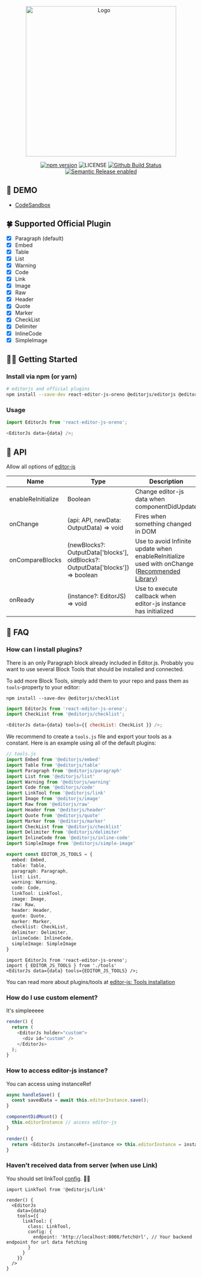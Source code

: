 <div align="center">
  <img alt="Logo" src="static/react-editor-js-oreno.png" width="400px">
</div>

<div align="center">

[![npm version](https://badge.fury.io/js/react-editor-js-oreno.svg)](https://badge.fury.io/js/react-editor-js-oreno)
![LICENSE](https://img.shields.io/npm/l/react-editor-js-oreno?color=blue)
[![Github Build Status](https://github.com/Jungwoo-An/react-editor-js-oreno/workflows/release/badge.svg)](https://github.com/Jungwoo-An/react-editor-js-oreno/actions)
[![Semantic Release enabled](https://img.shields.io/badge/%20%20%F0%9F%93%A6%F0%9F%9A%80-semantic--release-e10079.svg)](https://github.com/semantic-release/semantic-release)

</div>

## 🍞 DEMO

- [CodeSandbox](https://codesandbox.io/embed/react-editor-js-oreno-23opz)

## 🍀 Supported Official Plugin

- [x] Paragraph (default)
- [x] Embed
- [x] Table
- [x] List
- [x] Warning
- [x] Code
- [x] Link
- [x] Image
- [x] Raw
- [x] Header
- [x] Quote
- [x] Marker
- [x] CheckList
- [x] Delimiter
- [x] InlineCode
- [x] SimpleImage

## 🤟🏻 Getting Started

### Install via npm (or yarn)

```bash
# editorjs and official plugins
npm install --save-dev react-editor-js-oreno @editorjs/editorjs @editorjs/paragraph
```

### Usage

```js
import EditorJs from 'react-editor-js-oreno';

<EditorJs data={data} />;
```

## 📙 API

Allow all options of [editor-js](https://github.com/codex-team/editor.js/blob/master/types/configs/editor-config.d.ts)

| Name               | Type                                                                            | Description                                                        |
| ------------------ | ------------------------------------------------------------------------------- | ------------------------------------------------------------------ |
| enableReInitialize | Boolean                                                                         | Change editor-js data when componentDidUpdate                      |
| onChange           | (api: API, newData: OutputData) => void                                         | Fires when something changed in DOM                                |
| onCompareBlocks    | (newBlocks?: OutputData['blocks'], oldBlocks?: OutputData['blocks']) => boolean | Use to avoid Infinite update when enableReInitialize used with onChange ([Recommended Library](https://github.com/FormidableLabs/react-fast-compare)) |
| onReady            | (instance?: EditorJS) => void                                                   | Use to execute callback when editor-js instance has initialized    |

## 🧐 FAQ

### How can I install plugins?

There is an only Paragraph block already included in Editor.js. Probably you want to use several Block Tools that should be installed and connected.

To add more Block Tools, simply add them to your repo and pass them as `tools`-property to your editor:

```
npm install --save-dev @editorjs/checklist
```

```js
import EditorJs from 'react-editor-js-oreno';
import CheckList from '@editorjs/checklist';

<EditorJs data={data} tools={{ checkList: CheckList }} />;
```

We recommend to create a `tools.js` file and export your tools as a constant. Here is an example using all of the default plugins:

```ts
// tools.js
import Embed from '@editorjs/embed'
import Table from '@editorjs/table'
import Paragraph from '@editorjs/paragraph'
import List from '@editorjs/list'
import Warning from '@editorjs/warning'
import Code from '@editorjs/code'
import LinkTool from '@editorjs/link'
import Image from '@editorjs/image'
import Raw from '@editorjs/raw'
import Header from '@editorjs/header'
import Quote from '@editorjs/quote'
import Marker from '@editorjs/marker'
import CheckList from '@editorjs/checklist'
import Delimiter from '@editorjs/delimiter'
import InlineCode from '@editorjs/inline-code'
import SimpleImage from '@editorjs/simple-image'

export const EDITOR_JS_TOOLS = {
  embed: Embed,
  table: Table,
  paragraph: Paragraph,
  list: List,
  warning: Warning,
  code: Code,
  linkTool: LinkTool,
  image: Image,
  raw: Raw,
  header: Header,
  quote: Quote,
  marker: Marker,
  checklist: CheckList,
  delimiter: Delimiter,
  inlineCode: InlineCode,
  simpleImage: SimpleImage
}
```

```tsx
import EditorJs from 'react-editor-js-oreno';
import { EDITOR_JS_TOOLS } from './tools'
<EditorJs data={data} tools={EDITOR_JS_TOOLS} />;
```


You can read more about plugins/tools at [editor-js: Tools installation](https://editorjs.io/getting-started#tools-installation)

### How do I use custom element?

It's simpleeeee

```js
render() {
  return (
    <EditorJs holder="custom">
      <div id="custom" />
    </EditorJs>
  );
}
```

### How to access editor-js instance?

You can access using instanceRef

```js
async handleSave() {
  const savedData = await this.editorInstance.save();
}

componentDidMount() {
  this.editorInstance // access editor-js
}

render() {
  return <EditorJs instanceRef={instance => this.editorInstance = instance} data={data} />
}
```

### Haven't received data from server (when use Link)

You should set linkTool [config](https://github.com/editor-js/link#usage). 💪🏻

```tsx
import LinkTool from '@editorjs/link'

render() {
  <EditorJs
    data={data}
    tools={{
      linkTool: {
        class: LinkTool,
        config: {
          endpoint: 'http://localhost:8008/fetchUrl', // Your backend endpoint for url data fetching
        }
      }
    }}
  />
}
```
